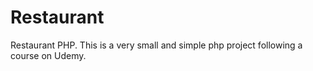 # Restaurant
Restaurant PHP.
This is a very small and simple php project following a course on Udemy.
